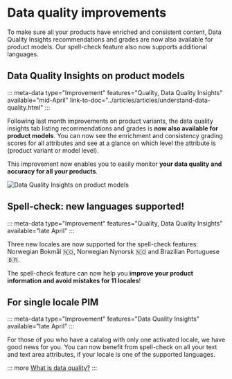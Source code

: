 # Data quality improvements
To make sure all your products have enriched and consistent content, Data Quality Insights recommendations and grades are now also available for product models. Our spell-check feature also now supports additional languages.

## Data Quality Insights on product models
::: meta-data type="Improvement" features="Quality, Data Quality Insights" available="mid-April" link-to-doc="../articles/articles/understand-data-quality.html"
:::

Following last month improvements on product variants, the data quality insights tab listing recommendations and grades is **now also available for product models**. You can now see the enrichment and consistency grading scores for all attributes and see at a glance on which level the attribute is (product variant or model level).

This improvement now enables you to easily monitor **your data quality and accuracy for all your products**.

![Data Quality Insights on product models](../img/data-quality-product-models.png)

## Spell-check: new languages supported!
::: meta-data type="Improvement" features="Quality, Data Quality Insights" available="late April"
:::

Three new locales are now supported for the spell-check features: Norwegian Bokmål 🇳🇴, Norwegian Nynorsk 🇳🇴 and Brazilian Portuguese 🇧🇷.

The spell-check feature can now help you **improve your product information and avoid mistakes for 11 locales**!

## For single locale PIM
::: meta-data type="Improvement" features="Data Quality Insights" available="late April"
:::

For those of you who have a catalog with only one activated locale, we have good news for you. You can now benefit from spell-check on all your text and text area attributes, if your locale is one of the supported languages.

::: more
[What is data quality?](../articles/understand-data-quality.html)
:::
